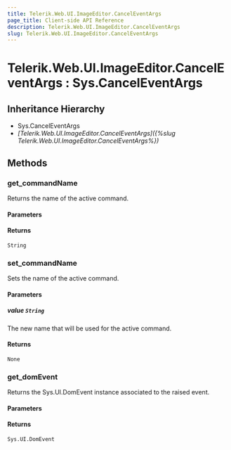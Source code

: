 ```yaml
---
title: Telerik.Web.UI.ImageEditor.CancelEventArgs
page_title: Client-side API Reference
description: Telerik.Web.UI.ImageEditor.CancelEventArgs
slug: Telerik.Web.UI.ImageEditor.CancelEventArgs
---
```


# Telerik.Web.UI.ImageEditor.CancelEventArgs : Sys.CancelEventArgs 

## Inheritance Hierarchy

* Sys.CancelEventArgs
* *[Telerik.Web.UI.ImageEditor.CancelEventArgs]({%slug Telerik.Web.UI.ImageEditor.CancelEventArgs%})*

## Methods

###  get_commandName

Returns the name of the active command.

#### Parameters

#### Returns

`String`

###  set_commandName

Sets the name of the active command.

#### Parameters

##### value `String`

The new name that will be used for the active command.

#### Returns

`None`

###  get_domEvent

Returns the Sys.UI.DomEvent instance associated to the raised event.

#### Parameters

#### Returns

`Sys.UI.DomEvent` 
